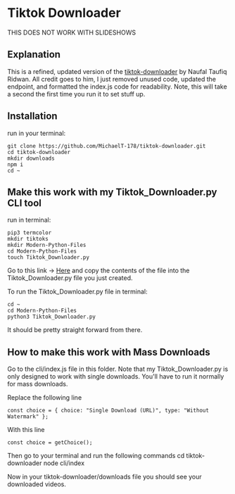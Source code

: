 # Tiktok Downloader

THIS DOES NOT WORK WITH SLIDESHOWS

## Explanation
This is a refined, updated version of the [tiktok-downloader](https://github.com/n0l3r/tiktok-downloader) by Naufal Taufiq Ridwan. All credit goes to him, I just removed unused code, updated the endpoint, and formatted the index.js code for readability. Note, this will take a second the first time you run it to set stuff up.

## Installation
run in your terminal:

```
git clone https://github.com/MichaelT-178/tiktok-downloader.git
cd tiktok-downloader
mkdir downloads
npm i
cd ~
```

## Make this work with my Tiktok_Downloader.py CLI tool
run in terminal:

```
pip3 termcolor
mkdir tiktoks
mkdir Modern-Python-Files
cd Modern-Python-Files
touch Tiktok_Downloader.py
```

Go to this link -> [Here](https://github.com/MichaelT-178/Modern-Python-Files/blob/main/TikTok_Downloader.py) and copy the contents of the file into the Tiktok_Downloader.py file you just created.

To run the Tiktok_Downloader.py file in terminal:

```
cd ~
cd Modern-Python-Files
python3 Tiktok_Downloader.py
```

It should be pretty straight forward from there.


## How to make this work with Mass Downloads 
Go to the cli/index.js file in this folder. Note that my Tiktok_Downloader.py is only designed to work with single downloads. You'll have to run it normally for mass downloads.

Replace the following line
```
const choice = { choice: "Single Download (URL)", type: "Without Watermark" };
```

With this line 
```
const choice = getChoice();
```

Then go to your terminal and run the following commands 
cd tiktok-downloader 
node cli/index 

Now in your tiktok-downloader/downloads file you should see your downloaded videos.
